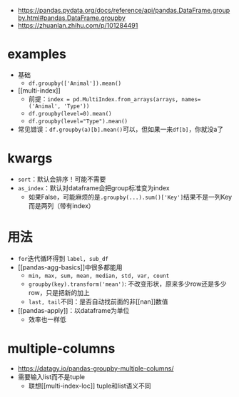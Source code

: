 - https://pandas.pydata.org/docs/reference/api/pandas.DataFrame.groupby.html#pandas.DataFrame.groupby
- https://zhuanlan.zhihu.com/p/101284491
# examples
- 基础
  - `df.groupby(['Animal']).mean()`
- [[multi-index]]
  - 前提：`index = pd.MultiIndex.from_arrays(arrays, names=('Animal', 'Type'))`
  - `df.groupby(level=0).mean()`
  - `df.groupby(level="Type").mean()`
- 常见错误：`df.groupby(a)[b].mean()`可以，但如果一来`df[b]`，你就没a了
# kwargs
- `sort`：默认会排序！可能不需要
- `as_index`：默认对dataframe会把group标准变为index
  - 如果False，可能麻烦的是`.groupby(...).sum()['Key']`结果不是一列Key而是两列（带有index）
# 用法
- `for`迭代循环得到 `label, sub_df`
- [[pandas-agg-basics]]中很多都能用
  - `min, max, sum, mean, median, std, var, count`
  - `groupby(key).transform('mean')`: 不改变形状，原来多少row还是多少row，只是把新的加上
  - `last, tail`不同：是否自动找前面的非[[nan]]数值
- [[pandas-apply]]：以dataframe为单位
  - 效率也一样低
# multiple-columns
- https://datagy.io/pandas-groupby-multiple-columns/
- 需要输入list而不是tuple
  - 联想[[multi-index-loc]] tuple和list语义不同